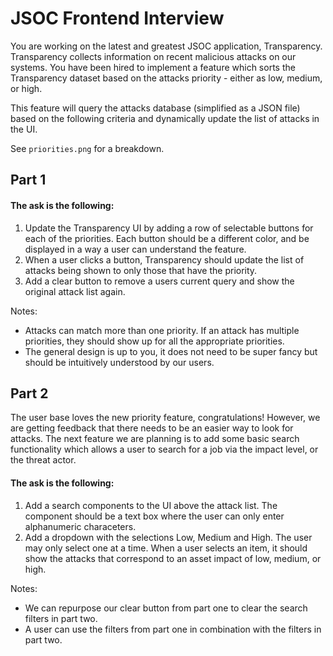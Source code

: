 # JSOC Frontend Interview

You are working on the latest and greatest JSOC application, Transparency. Transparency collects information on recent malicious attacks on our systems. You have been hired to implement a feature which sorts the Transparency dataset based on the attacks priority - either as low, medium, or high.

This feature will query the attacks database (simplified as a JSON file) based on the following criteria and dynamically update the list of attacks in the UI.

See `priorities.png` for a breakdown.

## Part 1

#### The ask is the following:

1. Update the Transparency UI by adding a row of selectable buttons for each of the priorities. Each button should be a different color, and be displayed in a way a user can understand the feature.
2. When a user clicks a button, Transparency should update the list of attacks being shown to only those that have the priority.
3. Add a clear button to remove a users current query and show the original attack list again.

Notes:

- Attacks can match more than one priority. If an attack has multiple priorities, they should show up for all the appropriate priorities.
- The general design is up to you, it does not need to be super fancy but should be intuitively understood by our users.

## Part 2

The user base loves the new priority feature, congratulations! However, we are getting feedback that there needs to be an easier way to look for attacks. The next feature we are planning is to add some basic search functionality which allows a user to search for a job via the impact level, or the threat actor.

#### The ask is the following:

1. Add a search components to the UI above the attack list. The component should be a text box where the user can only enter alphanumeric characeters.
2. Add a dropdown with the selections Low, Medium and High. The user may only select one at a time. When a user selects an item, it should show the attacks that correspond to an asset impact of low, medium, or high.

Notes:

- We can repurpose our clear button from part one to clear the search filters in part two.
- A user can use the filters from part one in combination with the filters in part two.
